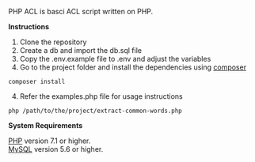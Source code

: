 PHP ACL is basci ACL script written on PHP.

**Instructions**
1. Clone the repository
2. Create a db and import the db.sql file
3. Copy the .env.example file to .env and adjust the variables
4. Go to the project folder and install the dependencies using [composer](https://getcomposer.org/)
```
composer install
```
4. Refer the examples.php file for usage instructions
```
php /path/to/the/project/extract-common-words.php
```

**System Requirements**

[PHP](https://secure.php.net/) version 7.1 or higher.<br>
[MySQL](https://www.mysql.com/) version 5.6 or higher.
